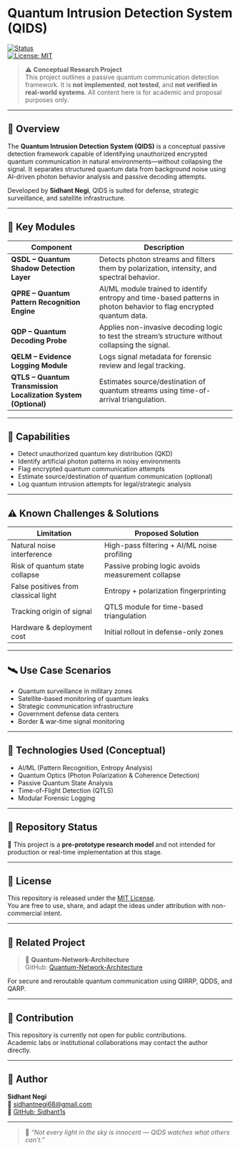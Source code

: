 # Quantum Intrusion Detection System (QIDS)  

[![Status](https://img.shields.io/badge/project-conceptual-orange)](#)  
[![License: MIT](https://img.shields.io/badge/license-MIT-blue.svg)](LICENSE)

> ⚠️ **Conceptual Research Project**  
> This project outlines a passive quantum communication detection framework. It is **not implemented**, **not tested**, and **not verified in real-world systems**. All content here is for academic and proposal purposes only.

---

## 📄 Overview

The **Quantum Intrusion Detection System (QIDS)** is a conceptual passive detection framework capable of identifying unauthorized encrypted quantum communication in natural environments—without collapsing the signal. It separates structured quantum data from background noise using AI-driven photon behavior analysis and passive decoding attempts.

Developed by **Sidhant Negi**, QIDS is suited for defense, strategic surveillance, and satellite infrastructure.

---

## 🧠 Key Modules

| Component | Description |
|----------|-------------|
| **QSDL – Quantum Shadow Detection Layer** | Detects photon streams and filters them by polarization, intensity, and spectral behavior. |
| **QPRE – Quantum Pattern Recognition Engine** | AI/ML module trained to identify entropy and time-based patterns in photon behavior to flag encrypted quantum data. |
| **QDP – Quantum Decoding Probe** | Applies non-invasive decoding logic to test the stream’s structure without collapsing the signal. |
| **QELM – Evidence Logging Module** | Logs signal metadata for forensic review and legal tracking. |
| **QTLS – Quantum Transmission Localization System (Optional)** | Estimates source/destination of quantum streams using time-of-arrival triangulation. |

---

## 🚨 Capabilities

- Detect unauthorized quantum key distribution (QKD)
- Identify artificial photon patterns in noisy environments
- Flag encrypted quantum communication attempts
- Estimate source/destination of quantum communication (optional)
- Log quantum intrusion attempts for legal/strategic analysis

---

## ⚠️ Known Challenges & Solutions

| Limitation | Proposed Solution |
|-----------|-------------------|
| Natural noise interference | High-pass filtering + AI/ML noise profiling |
| Risk of quantum state collapse | Passive probing logic avoids measurement collapse |
| False positives from classical light | Entropy + polarization fingerprinting |
| Tracking origin of signal | QTLS module for time-based triangulation |
| Hardware & deployment cost | Initial rollout in defense-only zones |

---

## 🛰 Use Case Scenarios

- Quantum surveillance in military zones  
- Satellite-based monitoring of quantum leaks  
- Strategic communication infrastructure  
- Government defense data centers  
- Border & war-time signal monitoring  

---

## 🧪 Technologies Used (Conceptual)

- AI/ML (Pattern Recognition, Entropy Analysis)  
- Quantum Optics (Photon Polarization & Coherence Detection)  
- Passive Quantum State Analysis  
- Time-of-Flight Detection (QTLS)  
- Modular Forensic Logging  

---

## 📁 Repository Status

🚧 This project is a **pre-prototype research model** and not intended for production or real-time implementation at this stage.

---

## 📜 License

This repository is released under the [MIT License](LICENSE).  
You are free to use, share, and adapt the ideas under attribution with non-commercial intent.

---

## 🔗 Related Project

> 🧬 **Quantum-Network-Architecture**  
> GitHub: [Quantum-Network-Architecture](https://github.com/Sidhant1s/Quantum-Network-Architecture)

For secure and reroutable quantum communication using QIRRP, QDDS, and QARP.

---

## 📌 Contribution

This repository is currently not open for public contributions.  
Academic labs or institutional collaborations may contact the author directly.

---

## 👤 Author

**Sidhant Negi**  
📧 [sidhantnegi68@gmail.com](mailto:sidhantnegi68@gmail.com)  
🔗 [GitHub: Sidhant1s](https://github.com/Sidhant1s)

---

> 💬 *“Not every light in the sky is innocent — QIDS watches what others can’t.”*

